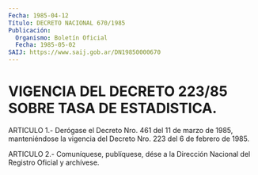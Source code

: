 ```yaml
---
Fecha: 1985-04-12
Título: DECRETO NACIONAL 670/1985
Publicación:
  Organismo: Boletín Oficial
  Fecha: 1985-05-02
SAIJ: https://www.saij.gob.ar/DN19850000670
---
```

# VIGENCIA DEL DECRETO 223/85 SOBRE TASA DE ESTADISTICA.

<a id="1"></a>
ARTICULO  1.- Derógase el Decreto Nro. 461 del 11 de marzo de 1985, manteniéndose  la vigencia del Decreto Nro. 223 del 6 de febrero de 1985.

<a id="2"></a>
ARTICULO  2.- Comuníquese, publíquese, dése a la Dirección Nacional del Registro Oficial y archívese.